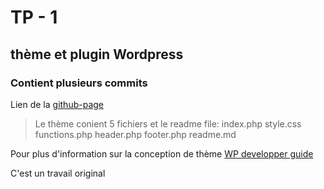 # TP - 1
## thème et plugin  Wordpress
### Contient plusieurs commits

Lien de la [github-page](https://sadektouati.github.io/31w/)

> Le thème conient 5 fichiers et le readme file:
index.php
style.css
functions.php
header.php
footer.php
readme.md

Pour plus d'information sur la conception de thème
[WP developper guide](https://developper.wordpress.org/theme)

C'est un travail original
